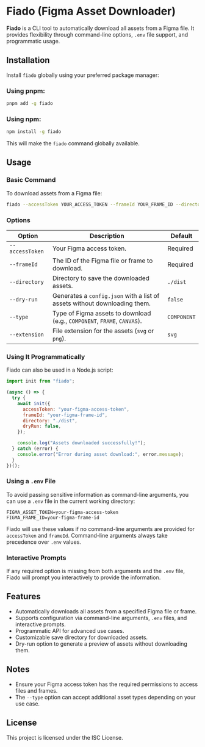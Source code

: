 # Fiado (Figma Asset Downloader)

**Fiado** is a CLI tool to automatically download all assets from a Figma file. It provides flexibility through command-line options, `.env` file support, and programmatic usage.

## Installation

Install `fiado` globally using your preferred package manager:

### Using pnpm:

```bash
pnpm add -g fiado
```

### Using npm:

```bash
npm install -g fiado
```

This will make the `fiado` command globally available.

## Usage

### Basic Command

To download assets from a Figma file:

```bash
fiado --accessToken YOUR_ACCESS_TOKEN --frameId YOUR_FRAME_ID --directory ./assets
```

### Options

| Option          | Description                                                               | Default     |
| --------------- | ------------------------------------------------------------------------- | ----------- |
| `--accessToken` | Your Figma access token.                                                  | Required    |
| `--frameId`     | The ID of the Figma file or frame to download.                            | Required    |
| `--directory`   | Directory to save the downloaded assets.                                  | `./dist`    |
| `--dry-run`     | Generates a `config.json` with a list of assets without downloading them. | `false`     |
| `--type`        | Type of Figma assets to download (e.g., `COMPONENT`, `FRAME`, `CANVAS`).  | `COMPONENT` |
| `--extension`   | File extension for the assets (`svg` or `png`).                           | `svg`       |

### Using It Programmatically

Fiado can also be used in a Node.js script:

```js
import init from "fiado";

(async () => {
  try {
    await init({
      accessToken: "your-figma-access-token",
      frameId: "your-figma-frame-id",
      directory: "./dist",
      dryRun: false,
    });

    console.log("Assets downloaded successfully!");
  } catch (error) {
    console.error("Error during asset download:", error.message);
  }
})();
```

### Using a `.env` File

To avoid passing sensitive information as command-line arguments, you can use a `.env` file in the current working directory:

```env
FIGMA_ASSET_TOKEN=your-figma-access-token
FIGMA_FRAME_ID=your-figma-frame-id
```

Fiado will use these values if no command-line arguments are provided for `accessToken` and `frameId`. Command-line arguments always take precedence over `.env` values.

### Interactive Prompts

If any required option is missing from both arguments and the `.env` file, Fiado will prompt you interactively to provide the information.

## Features

- Automatically downloads all assets from a specified Figma file or frame.
- Supports configuration via command-line arguments, `.env` files, and interactive prompts.
- Programmatic API for advanced use cases.
- Customizable save directory for downloaded assets.
- Dry-run option to generate a preview of assets without downloading them.

## Notes

- Ensure your Figma access token has the required permissions to access files and frames.
- The `--type` option can accept additional asset types depending on your use case.

## License

This project is licensed under the ISC License.

